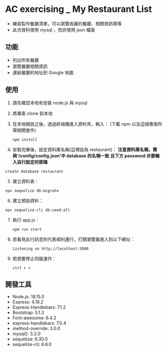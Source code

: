 # AC exercising _ My Restaurant List

- 練習製作餐廳清單，可以瀏覽收藏的餐廳、相關資訊等等
- 此次資料使用 mysql ，而非使用 json 檔案

## 功能

- 列出所有餐廳
- 瀏覽餐廳相關資訊
- 連結餐廳的地址到 Google 地圖

## 使用

1. 請先確認本地有安裝 node.js 與 mysql

2. 將專案 clone 到本地

3. 在本地開啟之後，透過終端機進入資料夾，輸入：
   (下載 npm 以及這個專案所需相關套件)

   ```
   npm install
   ```

4. 安裝完畢後，設定資料庫名稱(這裡設為 restaurant)：
   **注意資料庫名稱，需與'/config/config.json'中 database 的名稱一致**
   **且下方 password 亦要輸入自行設定的密碼**
  
  ```
  create database restaurant
  ```

5. 建立資料表：
  
  ```
  npx sequelize db:migrate
  ```
6. 建立預設資料：

  ```
  npx sequelize-cli db:seed:all
  ```

7. 執行 app.js：

   ```
   npm run start
   ```

8. 若看見此行訊息則代表順利運行，打開瀏覽器進入到以下網址：

   ```
   Listening on http://localhost:3000
   ```

9. 若想要停止伺服運作：

   ```
   ctrl + c
   ```

## 開發工具

- Node.js: 18.15.0
- Express: 4.18.2
- Express-Handlebars: 7.1.2
- Bootstrap: 5.1.3
- Font-awesome: 6.4.2
- express-handlebars: 7.0.4
- method-override: 3.0.0
- mysql2: 3.2.0
- sequelize: 6.30.0
- sequelize-cli: 6.6.0
